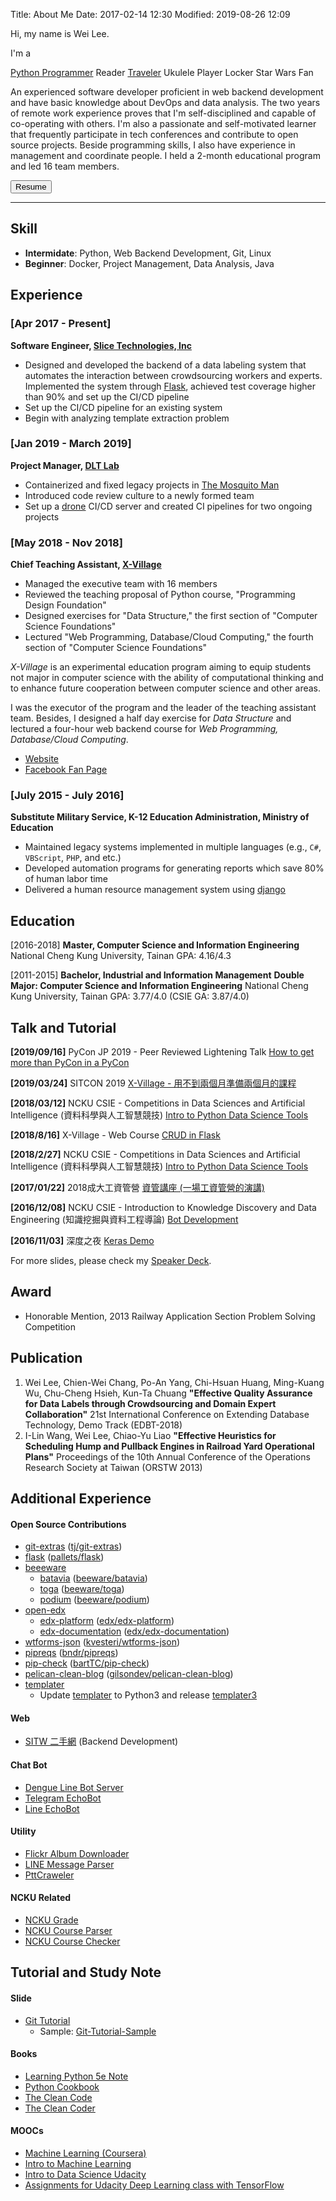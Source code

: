 Title: About Me
Date: 2017-02-14 12:30
Modified: 2019-08-26 12:09

<script src="{static}/static/fontawesome-free-5.11.2-web/js/all.js"></script>

Hi, my name is Wei Lee.

I'm a

[<i class="fab fa-lg fa-python"></i> Python Programmer](https://lee-w.github.io/pycon-note/)
<i class="fas fa-lg fa-book"></i> Reader
[<i class="fas fa-lg fa-camera"></i> Traveler](https://lee-w.github.io/travlog/)
<i class="fas fa-lg fa-music"></i> Ukulele Player
<i class="fas fa-lg fa-lock"></i> Locker
<i class="fab fa-lg fa-rebel"></i> Star Wars Fan

An experienced software developer proficient in web backend development and have basic knowledge about DevOps and data analysis. The two years of remote work experience proves that I'm self-disciplined and capable of co-operating with others. I'm also a passionate and self-motivated learner that frequently participate in tech conferences and contribute to open source projects.
Beside programming skills, I also have experience in management and coordinate people. I held a 2-month educational program and led 16 team members.

<a href="{static}/static/resume.pdf"><button type="button" class="btn btn-default">Resume</button></a>

-----

## Skill

* **Intermidate**: Python, Web Backend Development, Git, Linux  
* **Beginner**: Docker, Project Management, Data Analysis, Java


## Experience

### [Apr 2017 - Present]

**Software Engineer, [Slice Technologies, Inc](https://www.slice.com/about)**

* Designed and developed the backend of a data labeling system that automates the interaction between crowdsourcing workers and experts. Implemented the system through [Flask](http://flask.pocco.org), achieved test coverage higher than 90% and set up the CI/CD pipeline
* Set up the CI/CD pipeline for an existing system
* Begin with analyzing template extraction problem

### [Jan 2019 - March 2019]

**Project Manager, [DLT Lab](https://dlt.csie.ncku.edu.tw)**

* Containerized and fixed legacy projects in [The Mosquito Man](https://github.com/the-mosquito-man)
* Introduced code review culture to a newly formed team
* Set up a [drone](https://github.com/drone/drone) CI/CD server and created CI pipelines for two ongoing projects

### [May 2018 - Nov 2018]

**Chief Teaching Assistant, [X-Village](https://www.facebook.com/X-Village-423736361424301/?ref=br_rs)**

* Managed the executive team with 16 members
* Reviewed the teaching proposal of Python course, "Programming Design Foundation"
* Designed exercises for "Data Structure," the first section of "Computer Science Foundations"
* Lectured "Web Programming, Database/Cloud Computing," the fourth section of "Computer Science Foundations"

*X-Village* is an experimental education program aiming to equip students not major in computer science with the ability of computational thinking and to enhance future cooperation between computer science and other areas. 

I was the executor of the program and the leader of the teaching assistant team. Besides, I designed a half day exercise for *Data Structure* and lectured a four-hour web backend course for *Web Programming, Database/Cloud Computing*.

* [Website](https://sites.google.com/view/x-village/home?authuser=0)
* [Facebook Fan Page](https://www.facebook.com/X-Village-423736361424301/)

### [July 2015 - July 2016]

**Substitute Military Service, K-12 Education Administration, Ministry of Education**

* Maintained legacy systems implemented in multiple languages (e.g., `C#`, `VBScript`, `PHP`, and etc.)
* Developed automation programs for generating reports which save 80% of human labor time
* Delivered a human resource management system using [django](https://www.djangoproject.com)

## Education

[2016-2018]
**Master, Computer Science and Information Engineering**
National Cheng Kung University, Tainan
GPA: 4.16/4.3

[2011-2015]
**Bachelor, Industrial and Information Management**
**Double Major: Computer Science and Information Engineering**
National Cheng Kung University, Tainan
GPA: 3.77/4.0 (CSIE GA: 3.87/4.0)

## Talk and Tutorial

**[2019/09/16]**
PyCon JP 2019 - Peer Reviewed Lightening Talk
[How to get more than PyCon in a PyCon](https://docs.google.com/presentation/d/1buthYkXvgjbrvb3CT9eXUKklRZOTPc4aN3RgH1PZayk/edit#slide=id.g5cf8cd871b_0_9)

**[2019/03/24]**
SITCON 2019
[X-Village - 用不到兩個月準備兩個月的課程](https://speakerdeck.com/leew/x-village-yong-bu-dao-liang-ge-yue-zhun-bei-liang-ge-yue-de-ke-cheng)

**[2018/03/12]**
NCKU CSIE - Competitions in Data Sciences and Artificial Intelligence (資料科學與人工智慧競技)
[Intro to Python Data Science Tools](https://github.com/Lee-W/Intro_to_Python_Data_Science_Tools/tree/v.20190312)

**[2018/8/16]**
X-Village - Web Course
[CRUD in Flask](https://speakerdeck.com/leew/x-village-crud-in-flask-1)

**[2018/2/27]**
NCKU CSIE - Competitions in Data Sciences and Artificial Intelligence (資料科學與人工智慧競技)
[Intro to Python Data Science Tools](https://github.com/Lee-W/Intro_to_Python_Data_Science_Tools/tree/v.20180227)

**[2017/01/22]**
2018成大工資管營
[資管講座 (一場工資管營的演講)](https://speakerdeck.com/leew/chang-gong-zi-guan-de-yan-jiang)

**[2016/12/08]**
NCKU CSIE - Introduction to Knowledge Discovery and Data Engineering (知識挖掘與資料工程導論)
[Bot Development](https://hackmd.io/p/HkW8LjRfl)

**[2016/11/03]**
深度之夜
[Keras Demo](https://github.com/Lee-W/Keras-Mnist-Example)

For more slides, please check my [Speaker Deck](https://speakerdeck.com/leew/x-village-crud-in-flask).

## Award

* Honorable Mention, 2013 Railway Application Section Problem Solving Competition

## Publication

1. Wei Lee, Chien-Wei Chang, Po-An Yang, Chi-Hsuan Huang, Ming-Kuang Wu, Chu-Cheng Hsieh, Kun-Ta Chuang **"Effective Quality Assurance for Data Labels through Crowdsourcing and Domain Expert Collaboration"** 21st International Conference on Extending Database Technology, Demo Track (EDBT-2018)
2. I-Lin Wang, Wei Lee,  Chiao-Yu Liao **"Effective Heuristics for Scheduling Hump and Pullback Engines in Railroad Yard Operational Plans"** Proceedings of the 10th Annual Conference of the Operations Research Society at Taiwan (ORSTW 2013)

## Additional Experience

#### Open Source Contributions

* [git-extras](https://github.com/Lee-W/git-extras) ([tj/git-extras](https://github.com/tj/git-extras))
* [flask](https://github.com/Lee-W/flask) ([pallets/flask](https://github.com/pallets/flask))
* [beeeware](https://beeware.org)
    * [batavia](https://github.com/Lee-W/batavia) ([beeware/batavia](https://github.com/beeware/batavia))
    * [toga](https://github.com/Lee-W/toga/tree/check-caps-lock-typo) ([beeware/toga](https://github.com/beeware/toga))
    * [podium](https://github.com/Lee-W/podium) ([beeware/podium](https://github.com/beeware/podium))
* [open-edx](https://github.com/edx)
    * [edx-platform](https://github.com/Lee-W/edx-platform) ([edx/edx-platform](https://github.com/edx/edx-platform))
    * [edx-documentation](https://github.com/Lee-W/edx-documentation) ([edx/edx-documentation](https://github.com/edx/edx-documentation))
* [wtforms-json](https://github.com/Lee-W/wtforms-json) ([kvesteri/wtforms-json](https://github.com/kvesteri/wtforms-json))
* [pipreqs](https://github.com/Lee-W/pipreqs) ([bndr/pipreqs](https://github.com/bndr/pipreqs))
* [pip-check](https://github.com/Lee-W/pip-check) ([bartTC/pip-check](https://github.com/bartTC/pip-check))
* [pelican-clean-blog](https://github.com/Lee-W/pelican-clean-blog) ([gilsondev/pelican-clean-blog](https://github.com/gilsondev/pelican-clean-blog))
* [templater](https://github.com/Lee-W/templater)
    * Update [templater](https://github.com/Lee-W/templater) to Python3 and release [templater3](https://pypi.org/project/templater3/)

#### Web

* [SITW 二手網](http://sitw-trade.herokuapp.com) (Backend Development)

#### Chat Bot

* [Dengue Line Bot Server](https://github.com/NCKU-CCS/line_bot_server)
* [Telegram EchoBot](https://github.com/Lee-W/telegram_echobot)
* [Line EchoBot](https://github.com/Lee-W/line_echobot)

#### Utility

* [Flickr Album Downloader](https://github.com/Lee-W/Flickr_Album_Downloader)
* [LINE Message Parser](https://github.com/Lee-W/LineMessageParser)
* [PttCraweler](https://github.com/Lee-W/PttCrawler)

#### NCKU Related

* [NCKU Grade](https://github.com/Lee-W/NCKU_Grade)
* [NCKU Course Parser](https://github.com/Lee-W/nckucourseparser)
* [NCKU Course Checker](https://github.com/Lee-W/NCKU-course-checker)

## Tutorial and Study Note

#### Slide

* [Git Tutorial](https://github.com/Lee-W/git-tutorial)
    * Sample: [Git-Tutorial-Sample](https://github.com/Lee-W/Git-Tutorial-Sample)

#### Books

* [Learning Python 5e Note](https://github.com/Lee-W/Learning_Python)
* [Python Cookbook](https://github.com/Lee-W/Python_Cookbook)
* [The Clean Code](http://lee-w.github.io/posts/tech/2018/11/the-clean-code/)
* [The Clean Coder](http://lee-w.github.io/posts/tech/2018/11/the-clean-coder/)

#### MOOCs

* [Machine Learning (Coursera)](https://github.com/Lee-W/Machine-Learning-Coursera)
* [Intro to Machine Learning](https://github.com/Lee-W/Intro_to_Machine_Learning_Udacity)
* [Intro to Data Science Udacity](https://github.com/Lee-W/Intro_to_Data_Science_Udacity)
* [Assignments for Udacity Deep Learning class with TensorFlow](https://github.com/Lee-W/Deep-Learning-Udacity)
